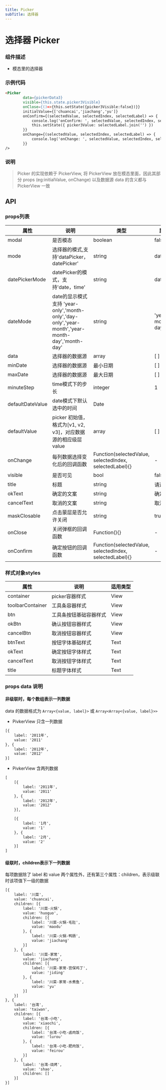 ```yaml
---
title: Picker
subTitle: 选择器
---
```


# 选择器 Picker

### 组件描述
- 模态里的选择器


### 示例代码

```html
<Picker
		data={pickerData3}
		visible={this.state.picker3Visible}
		onClose={()=>{this.setState({picker3Visible:false})}}
		initialValue={['chuancai','jiachang','yu']}
		onConfirm={(selectedValue, selectedIndex, selectedLabel) => {
			console.log('onConfirm: ', selectedValue, selectedIndex, selectedLabel)
			this.setState({ picker3Value: selectedLabel.join('') })
		}}
		onChange={(selectedValue, selectedIndex, selectedLabel) => {
			console.log('onChange: ', selectedValue, selectedIndex, selectedLabel)
		}}
/>
```

### 说明
> Picker 的实现依赖于 PickerView, 将 PickerView 放在模态里面，因此其部分 props (eg:initialValue, onChange) 以及数据源 data 的含义都与 PickerView 一致


## API

### props列表

属性 | 说明 | 类型 | 默认值
----|-----|------|------
| modal | 是否模态 | boolean | false |
| mode | 选择器的模式,支持'dataPicker，datePicker' | string | dataPicker |
| datePickerMode | datePicker的模式，支持'date，time' | string | date |
| dateMode | date的显示模式 支持 'year-only','month-only','day-only','year-month','year-month-day','month-day'  | string | 'year-month-day' |
| data | 选择器的数据源 | array | [ ] |
| minDate | 选择器的数据源 | 最小日期 | [ ] |
| maxDate | 选择器的数据源 | 最大日期 | [ ] |
| minuteStep | time模式下的步长 | integer | 1 |
| defaultDateValue | date模式下默认选中的时间 | Date |  |
| defaultValue | picker 初始值，格式为[v1, v2, v3]，对应数据源的相应级层value | array | [ ] |
| onChange | 每列数据选择变化后的回调函数 | Function(selectedValue, selectedIndex, selectedLabel){} | - |
| visible | 是否可见 | bool | false |
| title | 标题 | string | 请选择 |
| okText | 确定的文案 | string | 确定 |
| cancelText | 取消的文案 | string | 取消 |
| maskClosable | 点击蒙层是否允许关闭 | string | true |
| onClose | 关闭弹框的回调函数 | Function(){} | - |
| onConfirm | 确定按钮的回调函数 | Function(selectedValue, selectedIndex, selectedLabel){} | - |

### 样式对象styles

属性 | 说明 | 适用类型
----|-----|------
| container | picker容器样式 | View |
| toolbarContainer | 工具条容器样式 | View |
| btn | 工具条按钮基础容器样式 | View |
| okBtn | 确认按钮容器样式 | View |
| cancelBtn | 取消按钮容器样式 | View |
| btnText | 按钮字体基础样式 | Text |
| okText | 确定按钮字体样式 | Text |
| cancelText | 取消按钮字体样式 | Text |
| title | 标题字体样式 | Text |

### props data 说明

#### 非级联时，每个数组表示一列数据
data 的数据格式为 `Array<{value, label}>` 或 `Array<Array<{value, label}>>` 

+ PivkerView 只含一列数据
```html
[{
	label: '2011年',
	value: '2011'
}, {
	label: '2012年',
	value: '2012'
}]
```
+ PivkerView 含两列数据
```html
[
	[{
		label: '2011年',
		value: '2011'
	}, {
		label: '2012年',
		value: '2012'
	}],

	[{
		label: '1月',
		value: '1'
	}, {
		label: '2月',
		value: '2'
	}]
]
```

#### 级联时，children表示下一列数据
每项数据除了 label 和 value 两个属性外，还有第三个属性：children，表示级联时该项值下一级的数据
```html
[{
	label: '川菜',
	value: 'chuancai',
	children: [{
		label: '川菜-火锅',
		value: 'huoguo',
		children: [{
			label: '川菜-火锅-毛肚',
			value: 'maodu'
		}, {
			label: '川菜-火锅-鸭肠',
			value: 'jiachang'
		}]
	}, {
		label: '川菜-家常',
		value: 'jiachang',
		children: [{
			label: '川菜-家常-宫保鸡丁',
			value: 'jiding'
		}, {
			label: '川菜-家常-水煮鱼',
			value: 'yu'
		}]
	}]
}, {
	label: '台湾',
	value: 'taiwan',
	children: [{
		label: '台湾-小吃',
		value: 'xiaochi',
		children: [{
			label: '台湾-小吃-卤肉饭',
			value: 'lurou'
		}, {
			label: '台湾-小吃-肥肉饭',
			value: 'feirou'
		}]
	}, {
		label: '台湾-烧烤',
		value: 'shao',
		children: []
	}]
}]
```
	